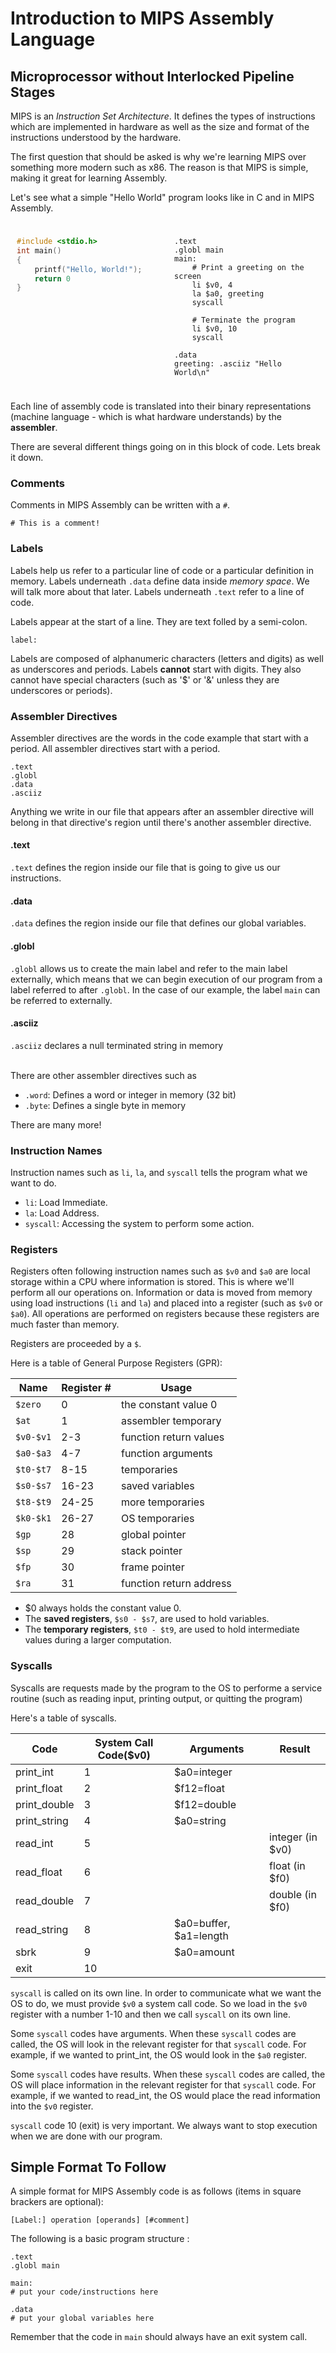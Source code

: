 # Introduction to MIPS Assembly Language
## Microprocessor without Interlocked Pipeline Stages

MIPS is an *Instruction Set Architecture*. It defines the types of instructions which are implemented in hardware as well as the size and format of the instructions understood by the hardware.

The first question that should be asked is why we're learning MIPS over something more modern such as x86. The reason is that MIPS is simple, making it great for learning Assembly.

Let's see what a simple "Hello World" program looks like in C and in MIPS Assembly.

<div style="display: flex;">
  <div style="flex: 50%; padding: 10px; overflow: hidden;">

```C
#include <stdio.h>
int main()
{
    printf("Hello, World!");
    return 0
}
```
  </div>
  <div style="flex: 50%; padding: 10px; overflow: hidden;">

```assembly
.text
.globl main
main:	
	# Print a greeting on the screen
	li $v0, 4
	la $a0, greeting
	syscall
	
	# Terminate the program
	li $v0, 10
	syscall
	
.data
greeting: .asciiz "Hello World\n"
```
  </div>
</div>

Each line of assembly code is translated into their binary representations (machine language - which is what hardware understands) by the **assembler**. 

There are several different things going on in this block of code. Lets break it down.

### Comments
Comments in MIPS Assembly can be written with a `#`.
```assembly
# This is a comment!
```

### Labels
Labels help us refer to a particular line of code or a particular definition in memory. Labels underneath `.data` define data inside *memory space*. We will talk more about that later. Labels underneath `.text` refer to a line of code.

Labels appear at the start of a line. They are text folled by a semi-colon.
```assembly
label:
```
Labels are composed of alphanumeric characters (letters and digits) as well as underscores and periods. Labels **cannot** start with digits. They also cannot have special characters (such as '$' or '&' unless they are underscores or periods).

### Assembler Directives
Assembler directives are the words in the code example that start with a period. All assembler directives start with a period. 
```assembly
.text
.globl
.data
.asciiz
```
Anything we write in our file that appears after an assembler directive will belong in that directive's region until there's another assembler directive.

#### .text
`.text` defines the region inside our file that is going to give us our instructions.

#### .data
`.data` defines the region inside our file that defines our global variables.

#### .globl
`.globl` allows us to create the main label and refer to the main label externally, which means that we can begin execution of our program from a label referred to after `.globl`. In the case of our example, the label `main` can be referred to externally.

#### .asciiz
`.asciiz` declares a null terminated string in memory
<br>
<br>

There are other assembler directives such as
- `.word`: Defines a word or integer in memory (32 bit)
- `.byte`: Defines a single byte in memory

There are many more!

### Instruction Names
Instruction names such as `li`, `la`, and `syscall` tells the program what we want to do. 
- `li`: Load Immediate. 
- `la`: Load Address.
- `syscall`: Accessing the system to perform some action.

### Registers 
Registers often following instruction names such as `$v0` and `$a0` are local storage within a CPU where information is stored. This is where we'll perform all our operations on. Information or data is moved from memory using load instructions (`li` and `la`) and placed into a register (such as `$v0` or `$a0`). All operations are performed on registers because these registers are much faster than memory.

Registers are proceeded by a `$`.

Here is a table of General Purpose Registers (GPR):

| Name     | Register # | Usage                  |
|----------|------------|------------------------|
| `$zero`  | 0          | the constant value 0   |
| `$at`    | 1          | assembler temporary     |
| `$v0-$v1`| 2-3        | function return values |
| `$a0-$a3`| 4-7        | function arguments      |
| `$t0-$t7`| 8-15       | temporaries            |
| `$s0-$s7`| 16-23      | saved variables         |
| `$t8-$t9`| 24-25      | more temporaries       |
| `$k0-$k1`| 26-27      | OS temporaries         |
| `$gp`    | 28         | global pointer          |
| `$sp`    | 29         | stack pointer           |
| `$fp`    | 30         | frame pointer           |
| `$ra`    | 31         | function return address |

- $0 always holds the constant value 0.
- The **saved registers**, `$s0 - $s7`, are used to hold variables.
- The **temporary registers**, `$t0 - $t9`, are used to hold intermediate values during a larger computation.

### Syscalls
Syscalls are requests made by the program to the OS to performe a service routine (such as reading input, printing output, or quitting the program)

Here's a table of syscalls.

| Code         | System Call Code($v0) | Arguments                 | Result                 |
|--------------|-------|---------------------------|------------------------|
| print_int    | 1     | $a0=integer               |                        |
| print_float  | 2     | $f12=float                |                        |
| print_double | 3     | $f12=double               |                        |
| print_string | 4     | $a0=string                |                        |
| read_int     | 5     |                           | integer (in $v0)       |
| read_float   | 6     |                           | float (in $f0)         |
| read_double  | 7     |                           | double (in $f0)        |
| read_string  | 8     | $a0=buffer, $a1=length    |                        |
| sbrk         | 9     | $a0=amount                |                        |
| exit         | 10    |                           |                        |

`syscall` is called on its own line. In order to communicate what we want the OS to do, we must provide `$v0` a system call code. So we load in the `$v0` register with a number 1-10 and then we call `syscall` on its own line.

Some `syscall` codes have arguments. When these `syscall` codes are called, the OS will look in the relevant register for that `syscall` code. For example, if we wanted to print_int, the OS would look in the `$a0` register.

Some `syscall` codes have results. When these `syscall` codes are called, the OS will place information in the relevant register for that `syscall` code. For example, if we wanted to read_int, the OS would place the read information into the `$v0` register.

`syscall` code 10 (exit) is very important. We always want to stop execution when we are done with our program.

## Simple Format To Follow
A simple format for MIPS Assembly code is as follows (items in square brackers are optional):
```
[Label:] operation [operands] [#comment]
```

The following is a basic program structure :

```assembly
.text
.globl main

main:
# put your code/instructions here

.data
# put your global variables here
```
Remember that the code in `main` should always have an exit system call.